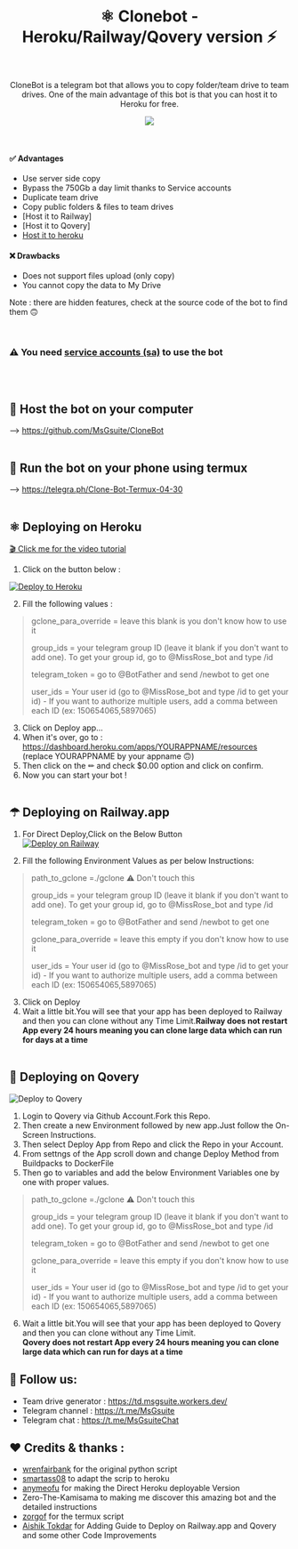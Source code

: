 <h1 align="center">⚛️ Clonebot - Heroku/Railway/Qovery version ⚡<br></h1> 

<br />

<p align="center">CloneBot is a telegram bot that allows you to copy folder/team drive to team drives. One of the main advantage of this bot is that you can host it to Heroku for free.<p/>

<!-- > ## A simple bot to copy and duplicate team drives -->
<p align="center">
  <img src="https://i.imgur.com/QkxmCOp.png" />
</p>

<br />

#### ✅ Advantages
- Use server side copy
- Bypass the 750Gb a day limit thanks to Service accounts
- Duplicate team drive
- Copy public folders & files to team drives
- [Host it to Railway]
- [Host it to Qovery]
- [Host it to heroku](https://github.com/MsGsuite/CloneBot_Heroku)

#### ❌ Drawbacks
- Does not support files upload (only copy)
- You cannot copy the data to My Drive

Note : there are hidden features, check at the source code of the bot to find them 🙃

<br/>

### ⚠ You need [service accounts (sa)](https://telegra.ph/How-to-create-and-use-service-accounts-sa-03-31) to use the bot
<br/><br/>

## 💠 Host the bot on your computer

--> https://github.com/MsGsuite/CloneBot
<br/><br/>

## 📱 Run the bot on your phone using termux

--> https://telegra.ph/Clone-Bot-Termux-04-30
<br/><br/>

## ⚛️ Deploying on Heroku

 [🎬 Click me for the video tutorial](https://github.com/cophoethar/CloneBot_Heroku)
 
1. Click on the button below :
<p><a href="https://dashboard.heroku.com/new?button-url=https%3A%2F%2Fgithub.com%2F&template=https://github.com/cophoethar/CloneBot_Heroku"> <img src="https://img.shields.io/badge/Deploy%20To%20Heroku-blueviolet?style=for-the-badge&logo=heroku" alt="Deploy to Heroku" /></a></p>


2. Fill the following values : 

> gclone_para_override = leave this blank is you don't know how to use it
>
> group_ids = your telegram group ID (leave it blank if you don't want to add one). To get your group id, go to @MissRose_bot and type /id
>
> telegram_token = go to @BotFather and send /newbot to get one
>
> user_ids = Your user id (go to @MissRose_bot and type /id to get your id) - If you want to authorize multiple users, add a comma between each ID (ex: 150654065,5897065)

3. Click on Deploy app...
4. When it's over, go to : https://dashboard.heroku.com/apps/YOURAPPNAME/resources (replace YOURAPPNAME by your appname 🙃)
5. Then click on the ✏ and check $0.00 option and click on confirm.
6. Now you can start your bot !
<br/><br/>

## ☂ Deploying on Railway.app

1. For Direct Deploy,Click on the Below Button<br/>
[![Deploy on Railway](https://railway.app/button.svg)](https://railway.app/new/template?template=https%3A%2F%2Fgithub.com%2Faishik2005%2Fclonebot&envs=group_ids%2Ctelegram_token%2Cgclone_para_override%2Cpath_to_gclone%2Cuser_ids&optionalEnvs=gclone_para_override&group_idsDesc=your+telegram+group+ID+%28leave+it+blank+if+you+don%27t+want+to+add+one%29.+To+get+your+group+id%2C+go+to+%40MissRose_bot+and+type+%2Fid&telegram_tokenDesc=go+to+%40BotFather+and+send+%2Fnewbot+to+get+one&gclone_para_overrideDesc=Dont+fill+any+value+for+this+Var&path_to_gcloneDesc=%E2%9A%A0+Don%27t+touch%2Fchange+this+value.+++++++++++++++++++++++++If+you+see+the+value+empty+then+fill+it+as+%27+.%2Fgclone+%27&user_idsDesc=Your+user+id+%28go+to+%40MissRose_bot+and+type+%2Fid+to+get+your+id%29+-+If+you+want+to+authorize+multiple+users%2C+add+a+comma+between+each+ID+%28ex%3A+150654065%2C5897065%29&referralCode=GD5pqS)

2. Fill the following Environment Values as per below Instructions: 

> path_to_gclone =./gclone  ⚠ Don't touch this
>
> group_ids = your telegram group ID (leave it blank if you don't want to add one). To get your group id, go to @MissRose_bot and type /id
> 
> telegram_token = go to @BotFather and send /newbot to get one
> 
> gclone_para_override = leave this empty if you don't know how to use it
>
> user_ids = Your user id (go to @MissRose_bot and type /id to get your id) - If you want to authorize multiple users, add a comma between each ID (ex: 150654065,5897065)
> 


3. Click on Deploy
4. Wait a little bit.You will see that your app has been deployed to Railway and then you can clone without any Time Limit.<b>Railway does not restart App every 24 hours meaning you can clone large data which can run for days at a time </b><br/><br/>

## 🌟 Deploying on Qovery
<img src="https://i.imgur.com/VT7bQZb.png" alt="Deploy to Qovery"/>

1. Login to Qovery via Github Account.Fork this Repo.
2. Then create a new Environment followed by new app.Just follow the On-Screen Instructions.
3. Then select Deploy App from Repo and click the Repo in your Account.
4. From settngs of the App scroll down and change Deploy Method from Buildpacks to DockerFile
5. Then go to variables and add the below Environment Variables one by one with proper values.
> path_to_gclone =./gclone  ⚠ Don't touch this
>
> group_ids = your telegram group ID (leave it blank if you don't want to add one). To get your group id, go to @MissRose_bot and type /id
> 
> telegram_token = go to @BotFather and send /newbot to get one
> 
> gclone_para_override = leave this empty if you don't know how to use it
>
> user_ids = Your user id (go to @MissRose_bot and type /id to get your id) - If you want to authorize multiple users, add a comma between each ID (ex: 150654065,5897065)

6. Wait a little bit.You will see that your app has been deployed to Qovery and then you can clone without any Time Limit.<b><br/>Qovery does not restart App every 24 hours meaning you can clone large data which can run for days at a time </b>


## 📢 Follow us:
- Team drive generator : https://td.msgsuite.workers.dev/
- Telegram channel : https://t.me/MsGsuite
- Telegram chat : https://t.me/MsGsuiteChat

## ❤️ Credits & thanks :
- [wrenfairbank](https://github.com/wrenfairbank/telegram_gcloner) for the original python script
- [smartass08](https://github.com/smartass08/telegram_gcloner) to adapt the scrip to heroku
- [anymeofu](https://github.com/anymeofu/CloneBot) for making the Direct Heroku deployable Version
- Zero-The-Kamisama to making me discover this amazing bot and the detailed instructions
- [zorgof](https://t.me/zorgof) for the termux script
- [Aishik Tokdar](https://t.me/aishik2005) for Adding Guide to Deploy on Railway.app and Qovery and some other Code Improvements
